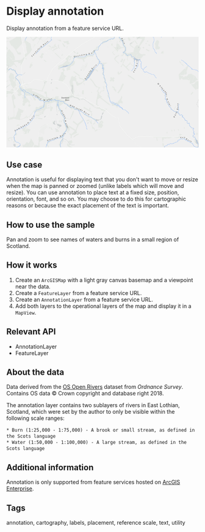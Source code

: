 # Display annotation

Display annotation from a feature service URL.

![Image of display annotation](display-annotation.png)

## Use case

Annotation is useful for displaying text that you don't want to move or resize when the map is panned or zoomed (unlike labels which will move and resize). You can use annotation to place text at a fixed size, position, orientation, font, and so on. You may choose to do this for cartographic reasons or because the exact placement of the text is important.

## How to use the sample

Pan and zoom to see names of waters and burns in a small region of Scotland.

## How it works

1. Create an `ArcGISMap` with a light gray canvas basemap and a viewpoint near the data.
2. Create a `FeatureLayer` from a feature service URL.
3. Create an `AnnotationLayer` from a feature service URL.
4. Add both layers to the operational layers of the map and display it in a `MapView`.

## Relevant API

* AnnotationLayer
* FeatureLayer

## About the data

Data derived from the [OS Open Rivers](https://www.ordnancesurvey.co.uk/business-government/products/open-map-rivers) dataset from *Ordnance Survey*. Contains OS data © Crown copyright and database right 2018.

The annotation layer contains two sublayers of rivers in East Lothian, Scotland, which were set by the author to only be visible within the following scale ranges:

    * Burn (1:25,000 - 1:75,000) - A brook or small stream, as defined in the Scots language
    * Water (1:50,000 - 1:100,000) - A large stream, as defined in the Scots language

## Additional information

Annotation is only supported from feature services hosted on [ArcGIS Enterprise](https://enterprise.arcgis.com/en/).

## Tags

annotation, cartography, labels, placement, reference scale, text, utility
